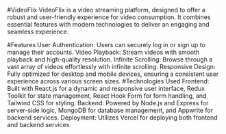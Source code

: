 #VideoFlix
VideoFlix is a video streaming platform, designed to offer a robust and user-friendly experience for video consumption. It combines essential features with modern technologies to deliver an engaging and seamless experience.

#Features
User Authentication: Users can securely log in or sign up to manage their accounts.
Video Playback: Stream videos with smooth playback and high-quality resolution.
Infinite Scrolling: Browse through a vast array of videos effortlessly with infinite scrolling.
Responsive Design: Fully optimized for desktop and mobile devices, ensuring a consistent user experience across various screen sizes.
#Technologies Used
Frontend: Built with React.js for a dynamic and responsive user interface, Redux Toolkit for state management, React Hook Form for form handling, and Tailwind CSS for styling.
Backend: Powered by Node.js and Express for server-side logic, MongoDB for database management, and Appwrite for backend services.
Deployment: Utilizes Vercel for deploying both frontend and backend services.
